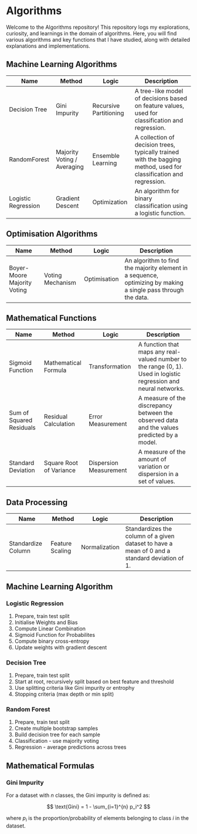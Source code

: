 # Algorithms

Welcome to the Algorithms repository! This repository logs my explorations, curiosity, and learnings in the domain of algorithms. Here, you will find various algorithms and key functions that I have studied, along with detailed explanations and implementations.

## Machine Learning Algorithms

| Name                | Method                      | Logic                 | Description                                                                 |
|---------------------|-----------------------------|-----------------------|-----------------------------------------------------------------------------|
| Decision Tree       | Gini Impurity               | Recursive Partitioning| A tree-like model of decisions based on feature values, used for classification and regression. |
| RandomForest        | Majority Voting / Averaging | Ensemble Learning     | A collection of decision trees, typically trained with the bagging method, used for classification and regression. |
| Logistic Regression | Gradient Descent            | Optimization          | An algorithm for binary classification using a logistic function.           |

## Optimisation Algorithms

| Name                        | Method            | Logic        | Description                                                                 |
|-----------------------------|-------------------|--------------|-----------------------------------------------------------------------------|
| Boyer-Moore Majority Voting | Voting Mechanism  | Optimisation | An algorithm to find the majority element in a sequence, optimizing by making a single pass through the data. |


## Mathematical Functions
| Name                     | Method                | Logic                 | Description                                                                 |
|--------------------------|-----------------------|-----------------------|-----------------------------------------------------------------------------|
| Sigmoid Function         | Mathematical Formula  | Transformation        | A function that maps any real-valued number to the range (0, 1). Used in logistic regression and neural networks. |
| Sum of Squared Residuals | Residual Calculation  | Error Measurement     | A measure of the discrepancy between the observed data and the values predicted by a model. |
| Standard Deviation       | Square Root of Variance| Dispersion Measurement| A measure of the amount of variation or dispersion in a set of values.       |
 
## Data Processing
| Name               | Method              | Logic         | Description                                                           |
|--------------------|---------------------|---------------|-----------------------------------------------------------------------|
| Standardize Column | Feature Scaling     | Normalization | Standardizes the column of a given dataset to have a mean of 0 and a standard deviation of 1. |



## Machine Learning Algorithm

### Logistic Regression
1. Prepare, train test split
2. Initialise Weights and Bias
3. Compute Linear Combination
4. Sigmoid Function for Probabilites
5. Compute binary cross-entropy
6. Update weights with gradient descent


### Decision Tree
1. Prepare, train test split
2. Start at root, recursively split based on best feature and threshold
3. Use splitting criteria like Gini impurity or entrophy
4. Stopping criteria (max depth or min split)


### Random Forest
1. Prepare, train test split
2. Create multiple bootstrap samples 
3. Build decision tree for each sample
4. Classification - use majority voting
5. Regression - average predictions across trees

## Mathematical Formulas 

### Gini Impurity
For a dataset with $n$ classes, the Gini impurity is defined as:

$$
\text{Gini} = 1 - \sum_{i=1}^{n} p_i^2
$$

where $p_i$ is the proportion/probability of elements belonging to class $i$ in the dataset.
